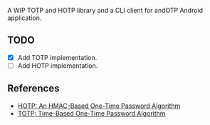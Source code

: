 A WIP TOTP and HOTP library and a CLI client for andOTP Android application.

## TODO
- [x] Add TOTP implementation.
- [ ] Add HOTP implementation.

## References
- [HOTP: An HMAC-Based One-Time Password Algorithm](https://datatracker.ietf.org/doc/html/rfc4226)
- [TOTP: Time-Based One-Time Password Algorithm](https://datatracker.ietf.org/doc/html/rfc6238)